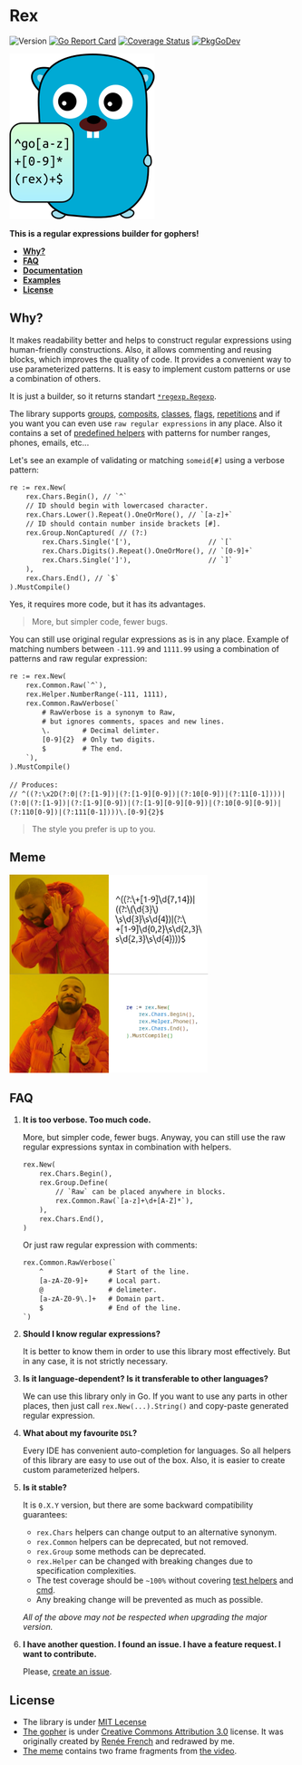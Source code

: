 # Rex

![Version](https://img.shields.io/github/v/tag/hedhyw/rex)
[![Go Report Card](https://goreportcard.com/badge/github.com/hedhyw/rex)](https://goreportcard.com/report/github.com/hedhyw/rex)
[![Coverage Status](https://coveralls.io/repos/github/hedhyw/rex/badge.svg?branch=main)](https://coveralls.io/github/hedhyw/rex?branch=main)
[![PkgGoDev](https://pkg.go.dev/badge/github.com/hedhyw/rex)](https://pkg.go.dev/github.com/hedhyw/rex?tab=doc)

![rex-gopher](_docs/gopher.png)

**This is a regular expressions builder for gophers!**

- **[Why?](#why)**
- **[FAQ](#faq)**
- **[Documentation](_docs/library.md)**
- **[Examples](pkg/rex/examples_test.go)**
- **[License](#license)**

## Why?

It makes readability better and helps to construct regular expressions using human-friendly constructions. Also, it allows commenting and reusing blocks, which improves the quality of code. It provides a convenient way to use parameterized patterns. It is easy to implement custom patterns or use a combination of others.

It is just a builder, so it returns standart [`*regexp.Regexp`](https://pkg.go.dev/regexp#Regexp).

The library supports [groups](_docs/library.md#groups), [composits](_docs/library.md#groups), [classes](_docs/library.md#character-classes), [flags](_docs/library.md#flags), [repetitions](_docs/library.md#repetitions) and if you want you can even use `raw regular expressions` in any place. Also it contains a set of [predefined helpers](_docs/library.md#helper) with patterns for number ranges, phones, emails, etc...

Let's see an example of validating or matching `someid[#]` using a verbose pattern:
```golang
re := rex.New(
    rex.Chars.Begin(), // `^`
    // ID should begin with lowercased character.
    rex.Chars.Lower().Repeat().OneOrMore(), // `[a-z]+`
    // ID should contain number inside brackets [#].
    rex.Group.NonCaptured( // (?:)
        rex.Chars.Single('['),                   // `[`
        rex.Chars.Digits().Repeat().OneOrMore(), // `[0-9]+`
        rex.Chars.Single(']'),                   // `]`
    ),
    rex.Chars.End(), // `$`
).MustCompile()
```

Yes, it requires more code, but it has its advantages.
> More, but simpler code, fewer bugs.

You can still use original regular expressions as is in any place. Example of
matching numbers between `-111.99` and `1111.99` using a combination of
patterns and raw regular expression:

```golang
re := rex.New(
    rex.Common.Raw(`^`),
    rex.Helper.NumberRange(-111, 1111),
    rex.Common.RawVerbose(`
        # RawVerbose is a synonym to Raw,
        # but ignores comments, spaces and new lines.
        \.        # Decimal delimter.  
        [0-9]{2}  # Only two digits.
        $         # The end.
    `),
).MustCompile()

// Produces:
// ^((?:\x2D(?:0|(?:[1-9])|(?:[1-9][0-9])|(?:10[0-9])|(?:11[0-1])))|(?:0|(?:[1-9])|(?:[1-9][0-9])|(?:[1-9][0-9][0-9])|(?:10[0-9][0-9])|(?:110[0-9])|(?:111[0-1])))\.[0-9]{2}$
```

> The style you prefer is up to you.

## Meme

<img alt="Drake Hotline Bling meme" width=350px src="_docs/meme.png" />

## FAQ

1. **It is too verbose. Too much code.**

    More, but simpler code, fewer bugs.
    Anyway, you can still use the raw regular expressions syntax in combination with helpers.
    ```golang
    rex.New(
        rex.Chars.Begin(),
        rex.Group.Define(
            // `Raw` can be placed anywhere in blocks.
            rex.Common.Raw(`[a-z]+\d+[A-Z]*`),
        ),
        rex.Chars.End(),
    )
    ```
    Or just raw regular expression with comments:
    ```golang
    rex.Common.RawVerbose(`
        ^                # Start of the line.
        [a-zA-Z0-9]+     # Local part.
        @                # delimeter.
        [a-zA-Z0-9\.]+   # Domain part.
        $                # End of the line.
    `)
    ```

2. **Should I know regular expressions?**

   It is better to know them in order to use this library most effectively.
   But in any case, it is not strictly necessary.

3. **Is it language-dependent? Is it transferable to other languages?**

   We can use this library only in Go. If you want to use any parts
   in other places, then just call `rex.New(...).String()` and copy-paste
   generated regular expression.

4. **What about my favourite `DSL`?**

   Every IDE has convenient auto-completion for languages. So all helpers
   of this library are easy to use out of the box. Also, it is easier
   to create custom parameterized helpers.

5. **Is it stable?**

   It is `0.X.Y` version, but there are some backward compatibility guarantees:
   - `rex.Chars` helpers can change output to an alternative synonym.
   - `rex.Common` helpers can be deprecated, but not removed.
   - `rex.Group` some methods can be deprecated.
   - `rex.Helper` can be changed with breaking changes due to specification complexities.
   - The test coverage should be `~100%` without covering [test helpers](internal/test/test.go) and [cmd](cmd).
   - Any breaking change will be prevented as much as possible.

   _All of the above may not be respected when upgrading the major version._

6. **I have another question. I found an issue. I have a feature request. I want to contribute.**

   Please, [create an issue](https://github.com/hedhyw/rex/issues/new?labels=question&title=I+have+a+question).

## License

- The library is under [MIT Lecense](LICENSE)
- [The gopher](_docs/gopher.png) is under [Creative Commons Attribution 3.0](https://creativecommons.org/licenses/by/3.0/) license. It was originally created by [Renée French](https://en.wikipedia.org/wiki/Ren%C3%A9e_French) and redrawed by me.
- [The meme](_docs/meme.png) contains two frame fragments from [the video](https://www.youtube.com/watch?v=uxpDa-c-4Mc).
